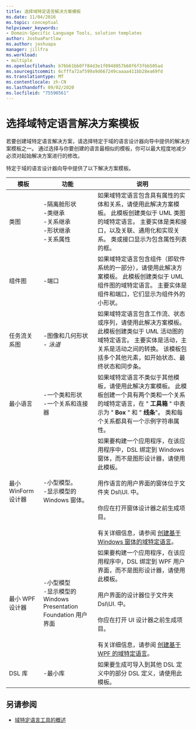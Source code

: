 ```yaml
---
title: 选择域特定语言解决方案模板
ms.date: 11/04/2016
ms.topic: conceptual
helpviewer_keywords:
- Domain-Specific Language Tools, solution templates
author: JoshuaPartlow
ms.author: joshuapa
manager: jillfra
ms.workload:
- multiple
ms.openlocfilehash: b76b61bb0ff84d3e1f0948057b60f6f3fbb505ad
ms.sourcegitcommit: 6cfffa72af599a9d667249caaaa411bb28ea69fd
ms.translationtype: MT
ms.contentlocale: zh-CN
ms.lasthandoff: 09/02/2020
ms.locfileid: "75590561"
---
```

# <a name="choosing-a-domain-specific-language-solution-template"></a>选择域特定语言解决方案模板
若要创建域特定语言解决方案，请选择特定于域的语言设计器向导中提供的解决方案模板之一。 通过选择与你要创建的语言最相似的模板，你可以最大程度地减少必须对起始解决方案进行的修改。

 特定于域的语言设计器向导中提供了以下解决方案模板。

|模板|功能|说明|
|-|-|-|
|类图|-隔离舱形状<br />-类继承<br />-关系继承<br />-形状继承<br />-关系属性|如果域特定语言包含具有属性的实体和关系，请使用此解决方案模板。 此模板创建类似于 UML 类图的域特定语言。 主要实体是类和接口，以及关联、通用化和实现关系。 类或接口显示为包含属性列表的框。|
|组件图|-端口|如果域特定语言包含组件（即软件系统的一部分），请使用此解决方案模板。 此模板创建类似于 UML 组件图的域特定语言。 主要实体是组件和端口，它们显示为组件外的小形状。|
|任务流关系图|-图像和几何形状<br />-   *泳道*|如果域特定语言包含工作流、状态或序列，请使用此解决方案模板。 此模板创建类似于 UML 活动图的域特定语言。 主要实体是活动，主关系是活动之间的转换。 该模板包括多个其他元素，如开始状态、最终状态和同步条。|
|最小语言|-一个类和形状<br />-一个关系和连接器|如果域特定语言不类似于其他模板，请使用此解决方案模板。 此模板创建一个具有两个类和一个关系的域特定语言，在 " **工具箱** " 中表示为 " **Box** " 和 " **线条**"。 类和每个关系都具有一个示例字符串属性。|
|最小 WinForm 设计器|-小型模型。<br />-显示模型的 Windows 窗体。|如果要构建一个应用程序，在该应用程序中，DSL 绑定到 Windows 窗体，而不是图形设计器，请使用此模板。<br /><br /> 用作语言的用户界面的窗体位于文件夹 Dsl\UI. 中。<br /><br /> 你应在打开窗体设计器之前生成项目。<br /><br /> 有关详细信息，请参阅 [创建基于 Windows 窗体的域特定语言](../modeling/creating-a-windows-forms-based-domain-specific-language.md)。|
|最小 WPF 设计器|-小型模型<br />-显示模型的 Windows Presentation Foundation 用户界面|如果要构建一个应用程序，在该应用程序中，DSL 绑定到 WPF 用户界面，而不是图形设计器，请使用此模板。<br /><br /> 用户界面的设计器位于文件夹 Dsl\UI. 中。<br /><br /> 你应在打开 UI 设计器之前生成项目。<br /><br /> 有关详细信息，请参阅 [创建基于 WPF 的域特定语言](../modeling/creating-a-wpf-based-domain-specific-language.md)。|
|DSL 库|-最小库|如果要生成可导入到其他 DSL 定义中的部分 DSL 定义，请使用此模板。|

## <a name="see-also"></a>另请参阅

- [域特定语言工具的概述](../modeling/overview-of-domain-specific-language-tools.md)
